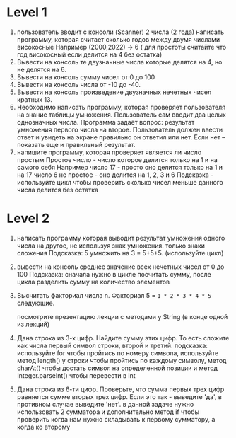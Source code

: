 # Level 1
1) пользователь вводит с консоли (Scanner) 2 числа (2 года)
написать программу, которая считает сколько годов между двумя числами високосные
Например
(2000,2022) -> 6 ( для простоты считайте что год високосный если делится на 4 без остатка)
2) Вывести на консоль те двузначные числа которые делятся на 4, но не делятся на 6.
4) Вывести на консоль сумму чисел от 0 до 100
5) Вывести на консоль числа от -10 до -40. 
6) Вывести на консоль произведение двузначных нечетных чисел кратных 13. 
7) Необходимо написать программу, которая проверяет пользователя на знание таблицы умножения. Пользователь сам вводит два 
целых однозначных числа. Программа задаёт вопрос: результат умножения первого числа на второе. 
Пользователь должен ввести ответ и увидеть на экране правильно он ответил или нет. Если нет
– показать еще и правильный результат.
8) напишите программу, которая проверяет является ли число простым
   Простое число - число которое делится только на 1 и на самого себя
   Например число 17 - просто оно делится только на 1 и на 17
   число 6 не простое - оно делится на 1, 2, 3 и 6
   Подсказка - используйте цикл чтобы проверить сколько чисел меньше данного числа делится без остатка

# Level 2

1) написать программу которая выводит результат умножения одного числа на другое, не используя знак умножения. только знаки сложения
   Подсказка: 5 умножить на 3 = 5+5+5. (используйте цикл)
2) вывести на консоль среднее значение всех нечетных чисел от 0 до 100
   Подсказка: сначала нужно в цикле посчитать сумму, после цикла разделить сумму на количество элементов 
3) Высчитать факториал числа n. Факториал 5 = `1 * 2 * 3 * 4 * 5`
   следующие.

   посмотрите презентацию лекции c методами у String (в конце одной из лекций)
4) Дана строка из 3-х цифр. Найдите сумму этих цифр. То есть сложите как числа первый символ строки, второй и третий.
   подсказка: используйте for чтобы пройтись по номеру символа, используйте метод length() у строки чтобы пройтись по каждому символу, метод charAt() чтобы достать символ на определенной позиции и метод Integer.parseInt() чтобы перевести в int 
5) Дана строка из 6-ти цифр. Проверьте, что сумма первых трех цифр равняется сумме вторых трех цифр. Если это так - выведите 'да', в противном случае выведите 'нет'.
   в данной задаче нужно использовать 2 сумматора и дополнительно метод if чтобы проверить когда нам нужно складывать к первому сумматору, а когда ко второму
